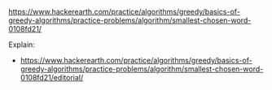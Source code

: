 https://www.hackerearth.com/practice/algorithms/greedy/basics-of-greedy-algorithms/practice-problems/algorithm/smallest-chosen-word-0108fd21/

Explain:

- https://www.hackerearth.com/practice/algorithms/greedy/basics-of-greedy-algorithms/practice-problems/algorithm/smallest-chosen-word-0108fd21/editorial/
